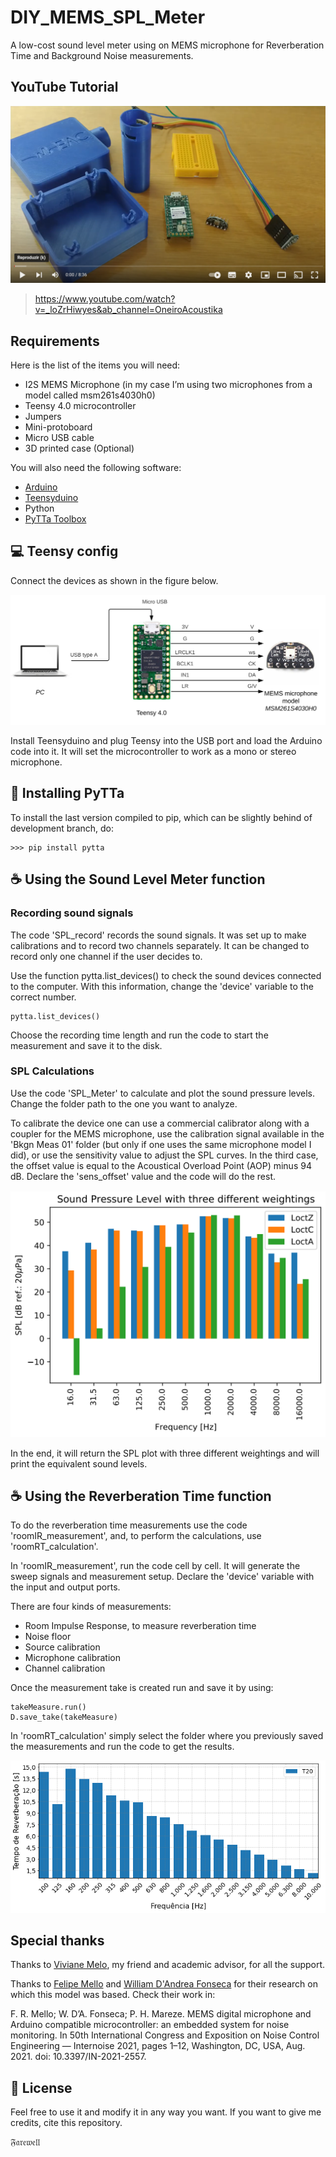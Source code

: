 # DIY_MEMS_SPL_Meter
A low-cost sound level meter using on MEMS microphone for Reverberation Time and Background Noise measurements.

## YouTube Tutorial 

[<img src="README Images/tutorial_screenshot.PNG">](https://www.youtube.com/watch?v=_loZrHiwyes&ab_channel=OneiroAcoustika)
> https://www.youtube.com/watch?v=_loZrHiwyes&ab_channel=OneiroAcoustika

## Requirements

Here is the list of the items you will need:

- I2S MEMS Microphone (in my case I’m using two microphones from a model called msm261s4030h0)
- Teensy 4.0 microcontroller
- Jumpers
- Mini-protoboard
- Micro USB cable
- 3D printed case (Optional)

You will also need the following software:

- [Arduino](https://www.arduino.cc/en/software) 
- [Teensyduino](https://www.pjrc.com/teensy/td_download.html)
- Python
- [PyTTa Toolbox](https://github.com/PyTTAmaster/PyTTa)

## 💻 Teensy config

Connect the devices as shown in the figure below. 

<img src="README Images/Teensy-MEMS connections.PNG">

Install Teensyduino and plug Teensy into the USB port and load the Arduino code into it. It will set the microcontroller to work as a mono or stereo microphone.

## 🚀 Installing PyTTa

To install the last version compiled to pip, which can be slightly behind of development branch, do:
```
>>> pip install pytta
```

## ☕ Using the Sound Level Meter function
### Recording sound signals

The code 'SPL_record' records the sound signals. It was set up to make calibrations and to record two channels separately. It can be changed to record only one channel if the user decides to.

Use the function pytta.list_devices() to check the sound devices connected to the computer. With this information, change the 'device' variable to the correct number.

```
pytta.list_devices()
```

Choose the recording time length and run the code to start the measurement and save it to the disk.

### SPL Calculations

Use the code 'SPL_Meter' to calculate and plot the sound pressure levels. Change the folder path to the one you want to analyze. 

To calibrate the device one can use a commercial calibrator along with a coupler for the MEMS microphone, use the calibration signal available in the 'Bkgn Meas 01' folder (but only if one uses the same microphone model I did), or use the sensitivity value to adjust the SPL curves. In the third case, the offset value is equal to the Acoustical Overload Point (AOP) minus 94 dB. Declare the 'sens_offset' value and the code will do the rest.

<img src="README Images/SPL_plot.PNG">

In the end, it will return the SPL plot with three different weightings and will print the equivalent sound levels.

## ☕ Using the Reverberation Time function  

To do the reverberation time measurements use the code 'roomIR_measurement', and, to perform the calculations, use 'roomRT_calculation'. 

In 'roomIR_measurement', run the code cell by cell. It will generate the sweep signals and measurement setup.  Declare the 'device' variable with the input and output ports.

There are four kinds of measurements: 
- Room Impulse Response, to measure reverberation time
- Noise floor
- Source calibration
- Microphone calibration
- Channel calibration

Once the measurement take is created run and save it by using:

```
takeMeasure.run() 
D.save_take(takeMeasure)
```

In 'roomRT_calculation' simply select the folder where you previously saved the measurements and run the code to get the results. 

<img src="Reverberation Time\RT Plots/TR.png">

## Special thanks

Thanks to [Viviane Melo](https://www.researchgate.net/profile/Viviane-Melo-3), my friend and academic advisor, for all the support. 

Thanks to [Felipe Mello](https://www.researchgate.net/profile/Felipe-Mello-9) and [William D'Andrea Fonseca](https://www.researchgate.net/profile/William-Fonseca-4) for their research on which this model was based. Check their work in: 

F. R. Mello; W. D’A. Fonseca; P. H. Mareze. MEMS digital microphone and Arduino compatible
microcontroller: an embedded system for noise monitoring. In 50th International Congress and
Exposition on Noise Control Engineering — Internoise 2021, pages 1–12, Washington, DC,
USA, Aug. 2021. doi: 10.3397/IN-2021-2557.

## 📝 License

Feel free to use it and modify it in any way you want. If you want to give me credits, cite this repository. 

𝔉𝔞𝔯𝔢𝔴𝔢𝔩𝔩
